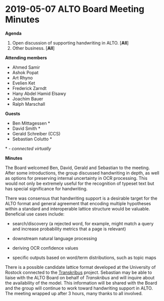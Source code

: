 # 2019-05-07 ALTO Board Meeting Minutes
**Agenda**
1. Open discussion of supporting handwriting in ALTO. [**All**]
2. Other business. [**All**]

**Attending members**

* Ahmed Samir
* Ashok Popat
* Art Rhyno
* Evelien Ket
* Frederick Zarndt
* Hany Abdel Hamid Elsawy
* Joachim Bauer
* Ralph Marschall

**Guests**

* Ben Mittagessen *
* David Smith *
* Gerald Schreiber (CCS)
* Sebastian Colutto  *

&ast; - _connected virtually_

**Minutes**

The Board welcomed Ben, David, Gerald and Sebastian to the meeting. After some 
introductions, the group discussed handwriting in depth, as well as options for preserving 
internal uncertainty in OCR processing. This would not only be extremely useful for
the recognition of typeset text but has special significance for handwriting.

There was consensus that handwriting support is a desirable target for the ALTO format
and general agreement that encoding multiple hypotheses within a standard and 
interoperable lattice structure would be valuable. Beneficial use cases include:

   * search/discovery (a rejected word, for example, might match a query and increase probability metrics that a page is relevant)

   * downstream natural language processing

   * deriving OCR confidence values

   * specific outputs based on word/term distributions, such as topic maps

There is a possible candidate lattice format developed at the University of Rostock
connected to the [Transkribus](https://transkribus.eu) project. Sebastian may be 
able to liaise with the ALTO Board on behalf of _Transkribus_ and will inquire 
about the availability of the model. This information will be shared with the Board and 
the group will continue to work toward handwriting support in ALTO. The meeting wrapped 
up after 3 hours, many thanks to all involved.
